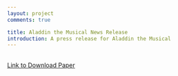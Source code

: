 ```yaml
---
layout: project
comments: true

title: Aladdin the Musical News Release
introduction: A press release for Aladdin the Musical
---
```

<div class="embed-responsive embed-responsive-16by9">
<object data="/data/projects/news_release.pdf" type="application/pdf">
            
</object>
</div>
<br>
<a href="/data/projects/news_release.pdf"> Link to Download Paper </a>